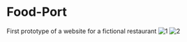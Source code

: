 # Food-Port
First prototype of a website for a fictional restaurant
![1](https://user-images.githubusercontent.com/79531793/148595854-e5ebf6bd-e6d2-4845-a103-fb489a6c05f1.PNG)
![2](https://user-images.githubusercontent.com/79531793/148595937-1e656368-29ba-472c-a3eb-4e4ab97e7c88.PNG)

